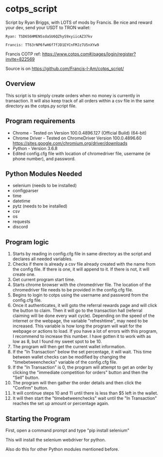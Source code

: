 # cotps_script

Script by Ryan Briggs, with LOTS of mods by Francis. Be nice and reward your dev, send your USDT to TRON wallet:

    Ryan: TSD656HMENSsdaSU6QZhyS9xyiicAZ37kv
    
    Francis: TT63rNP6fwH6f7fJD1EYCnFMJz7U5nXYw9

Francis COTP ref: https://www.cotps.com#/pages/login/register?invite=822569

Source is on https://github.com/Francis-I-Am/cotps_script/

Overview
----------------------------
This script is to simply create orders when no money is currently in transaction. It will also keep track of all orders within a csv file in the same directory as the cotps.py script file.

Program requirements
----------------------------
* Chrome - Tested on Version 100.0.4896.127 (Official Build) (64-bit)
* Chrome Driver - Tested on ChromeDriver Version 100.0.4896.60
    https://sites.google.com/chromium.org/driver/downloads
* Python - Version 3.6.8
* Edited config.cfg file with location of chromedriver file, username (ie phone number), and password.


Python Modules Needed
----------------------------
* selenium (needs to be installed)
* configparser
* time
* datetime
* pytz (needs to be installed)
* csv
* os
* requests
* discord


Program logic
----------------------------
1) Starts by reading in config.cfg file in same directory as the script and declares all needed variables.
2) Checks if there is already a csv file already created with the name from the config file. If there is one, it will append to it. If there is not, it will create one.
3) Get current program start time.
4) Starts chrome browser with the chromedriver file. The location of the chromedriver file needs to be provided in the config.cfg file.
5) Begins to login to cotps using the username and password from the config.cfg file.
6) Once it authenticates, it will goto the referral rewards page and will click the button to claim. Then it will go to the transaction hall (referral claiming will be done every wait cycle). Depending on the speed of the internet or the webpage, the variable "refreshtime", may need to be increased. This variable is how long the program will wait for the webpage or actions to load. If you have a lot of errors with this program, I recommend to increase this number. I have gotten it to work with as low as 8, but I found my sweet spot to be 10.
7) The program will then get the current wallet information.
8) If the "In Transaction" below the set percentage, it will wait. This time between wallet checks can be modified by changing the "timebetweenchecks" variable of the config.cfg file.
9) If the "In Transaction" is 0, the program will attempt to get an order by clicking the "immediate competition for orders" button and then the "Sell" button.
10) The program will then gather the order details and then click the "Confirm" button.
11) It will continue steps 10 and 11 until there is less than $5 left in the wallet.
12) It will then start the "timebetweenchecks" wait until the "In Transaction" reaches the set up amount or percentage again.

Starting the Program
----------------------------
First, open a command prompt and type "pip install selenium"

This will install the selenium webdriver for python.

Also do this for other Python modules mentioned before.
